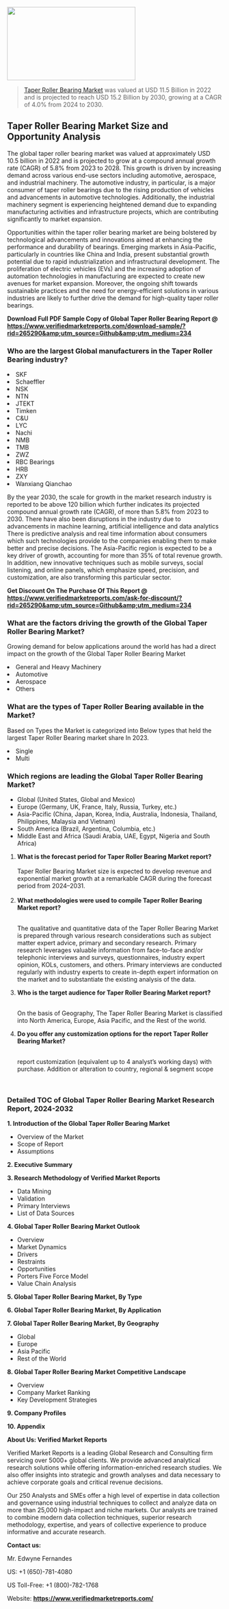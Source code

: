 
<img src="https://ffe5etoiles.com/wp-content/uploads/2024/12/MST1-300x171.png" alt="" width="300" height="171" class="alignnone size-medium wp-image-20088" /><blockquote><p><p><a href="https://www.verifiedmarketreports.com/download-sample/?rid=265290&utm_source=Github&utm_medium=234" target="_blank">Taper Roller Bearing Market</a> was valued at USD 11.5 Billion in 2022 and is projected to reach USD 15.2 Billion by 2030, growing at a CAGR of 4.0% from 2024 to 2030.</p></blockquote><p><h2>Taper Roller Bearing Market Size and Opportunity Analysis</h2> <p>The global taper roller bearing market was valued at approximately USD 10.5 billion in 2022 and is projected to grow at a compound annual growth rate (CAGR) of 5.8% from 2023 to 2028. This growth is driven by increasing demand across various end-use sectors including automotive, aerospace, and industrial machinery. The automotive industry, in particular, is a major consumer of taper roller bearings due to the rising production of vehicles and advancements in automotive technologies. Additionally, the industrial machinery segment is experiencing heightened demand due to expanding manufacturing activities and infrastructure projects, which are contributing significantly to market expansion.</p> <p>Opportunities within the taper roller bearing market are being bolstered by technological advancements and innovations aimed at enhancing the performance and durability of bearings. Emerging markets in Asia-Pacific, particularly in countries like China and India, present substantial growth potential due to rapid industrialization and infrastructural development. The proliferation of electric vehicles (EVs) and the increasing adoption of automation technologies in manufacturing are expected to create new avenues for market expansion. Moreover, the ongoing shift towards sustainable practices and the need for energy-efficient solutions in various industries are likely to further drive the demand for high-quality taper roller bearings.</p> </p><p class=""><strong>Download Full PDF Sample Copy of Global Taper Roller Bearing Report @ <a href="https://www.verifiedmarketreports.com/download-sample/?rid=265290&amp;utm_source=Github&amp;utm_medium=234" target="_blank">https://www.verifiedmarketreports.com/download-sample/?rid=265290&amp;utm_source=Github&amp;utm_medium=234</a></strong></p><h3 id="" class="">Who are the largest Global manufacturers in the Taper Roller Bearing industry?</h3><p><li>SKF</li><li> Schaeffler</li><li> NSK</li><li> NTN</li><li> JTEKT</li><li> Timken</li><li> C&U</li><li> LYC</li><li> Nachi</li><li> NMB</li><li> TMB</li><li> ZWZ</li><li> RBC Bearings</li><li> HRB</li><li> ZXY</li><li> Wanxiang Qianchao</li></p><div class=""><div class="" dir="" data-message-author-role="" data-message-id="" data-message-model-slug=""><div class=""><div class=""><div class=""><div class="" dir="" data-message-author-role="" data-message-id="" data-message-model-slug=""><div class=""><div class=""><p>By the year 2030, the scale for growth in the market research industry is reported to be above 120 billion which further indicates its projected compound annual growth rate (CAGR), of more than 5.8% from 2023 to 2030. There have also been disruptions in the industry due to advancements in machine learning, artificial intelligence and data analytics There is predictive analysis and real time information about consumers which such technologies provide to the companies enabling them to make better and precise decisions. The Asia-Pacific region is expected to be a key driver of growth, accounting for more than 35% of total revenue growth. In addition, new innovative techniques such as mobile surveys, social listening, and online panels, which emphasize speed, precision, and customization, are also transforming this particular sector.</p><p><strong>Get Discount On The Purchase Of This Report @&nbsp; <a href="https://www.verifiedmarketreports.com/ask-for-discount/?rid=265290&amp;utm_source=Github&amp;utm_medium=234" target="_blank">https://www.verifiedmarketreports.com/ask-for-discount/?rid=265290&amp;utm_source=Github&amp;utm_medium=234</a></strong></p></div></div></div></div></div></div></div></div><h3 id="" class="">What are the factors driving the growth of the Global Taper Roller Bearing Market?</h3><p id="" class="">Growing demand for below applications around the world has had a direct impact on the growth of the Global Taper Roller Bearing Market</p><p id="" class=""><li>General and Heavy Machinery</li><li> Automotive</li><li> Aerospace</li><li> Others</li></p><h3 id="" class="">What are the types of Taper Roller Bearing available in the Market?</h3><p id="" class="">Based on Types the Market is categorized into Below types that held the largest Taper Roller Bearing market share In 2023.</p><p id="" class=""><li>Single</li><li> Multi</li></p><h3 id="" class="">Which regions are leading the Global Taper Roller Bearing Market?</h3><ul><li>Global (United States, Global and Mexico)</li><li>Europe (Germany, UK, France, Italy, Russia, Turkey, etc.)</li><li>Asia-Pacific (China, Japan, Korea, India, Australia, Indonesia, Thailand, Philippines, Malaysia and Vietnam)</li><li>South America (Brazil, Argentina, Columbia, etc.)</li><li>Middle East and Africa (Saudi Arabia, UAE, Egypt, Nigeria and South Africa)</li></ul><p><ol><li><strong>What is the forecast period for Taper Roller Bearing Market report?<br /></strong><br /><span data-sheets-root="1" data-sheets-value="{&quot;1&quot;:2,&quot;2&quot;:&quot;XXXX size is expected to develop revenue and exponential market growth at a remarkable CAGR during the forecast period from 2024&ndash;2030.&quot;}" data-sheets-userformat="{&quot;2&quot;:12674,&quot;4&quot;:{&quot;1&quot;:2,&quot;2&quot;:16776960},&quot;10&quot;:2,&quot;11&quot;:0,&quot;15&quot;:&quot;Arial&quot;,&quot;16&quot;:12}">Taper Roller Bearing Market size is expected to develop revenue and exponential market growth at a remarkable CAGR during the forecast period from 2024&ndash;2031.</span><br /><br /></li><li><strong>What methodologies were used to compile Taper Roller Bearing Market report?<br /><br /></strong><p>The qualitative and quantitative data of the&nbsp;Taper Roller Bearing Market is prepared through various research considerations such as subject matter expert advice, primary and secondary research. Primary research leverages valuable information from face-to-face and/or telephonic interviews and surveys, questionnaires, industry expert opinion, KOLs, customers, and others. Primary interviews are conducted regularly with industry experts to create in-depth expert information on the market and to substantiate the existing analysis of the data.&nbsp;</p></li><li><strong>Who is the target audience for Taper Roller Bearing Market report?<br /><br /></strong><p>On the basis of Geography, The&nbsp;Taper Roller Bearing Market is classified into North America, Europe, Asia Pacific, and the Rest of the world.</p></li><li><strong>Do you offer any customization options for the report Taper Roller Bearing Market?<br /><br /></strong><p>report customization (equivalent up to 4 analyst&rsquo;s working days) with purchase. Addition or alteration to country, regional &amp; segment scope</p><p>&nbsp;</p></li></ol></p><h3 id="" class="">Detailed TOC of Global Taper Roller Bearing Market Research Report, 2024-2032</h3><p id="" class=""><strong>1. Introduction of the Global Taper Roller Bearing Market</strong></p><ul><li>Overview of the Market</li><li>Scope of Report</li><li>Assumptions</li></ul><p id="" class=""><strong>2. Executive Summary</strong></p><p id="" class=""><strong>3. Research Methodology of&nbsp;Verified Market Reports</strong></p><ul><li>Data Mining</li><li>Validation</li><li>Primary Interviews</li><li>List of Data Sources</li></ul><p id="" class=""><strong>4. Global Taper Roller Bearing Market Outlook</strong></p><ul><li>Overview</li><li>Market Dynamics</li><li>Drivers</li><li>Restraints</li><li>Opportunities</li><li>Porters Five Force Model</li><li>Value Chain Analysis</li></ul><p id="" class=""><strong>5. Global Taper Roller Bearing Market, By&nbsp;Type</strong></p><p id="" class=""><strong>6. Global Taper Roller Bearing Market, By Application</strong></p><p id="" class=""><strong>7. Global Taper Roller Bearing Market, By Geography</strong></p><ul><li>Global</li><li>Europe</li><li>Asia Pacific</li><li>Rest of the World</li></ul><p id="" class=""><strong>8. Global Taper Roller Bearing Market Competitive Landscape</strong></p><ul><li>Overview</li><li>Company Market Ranking</li><li>Key Development Strategies</li></ul><p id="" class=""><strong>9. Company Profiles</strong></p><p id="" class=""><strong>10. Appendix</strong></p><p id="" class=""><strong>About Us: Verified Market Reports</strong></p><p id="" class="">Verified Market Reports is a leading Global Research and Consulting firm servicing over 5000+ global clients. We provide advanced analytical research solutions while offering information-enriched research studies. We also offer insights into strategic and growth analyses and data necessary to achieve corporate goals and critical revenue decisions.</p><p id="" class="">Our 250 Analysts and SMEs offer a high level of expertise in data collection and governance using industrial techniques to collect and analyze data on more than 25,000 high-impact and niche markets. Our analysts are trained to combine modern data collection techniques, superior research methodology, expertise, and years of collective experience to produce informative and accurate research.</p><p id="" class=""><strong>Contact us:</strong></p><p id="" class="">Mr. Edwyne Fernandes</p><p id="" class="">US: +1 (650)-781-4080</p><p id="" class="">US Toll-Free: +1 (800)-782-1768</p><p id="" class="">Website: <a target="" data-test-app-aware-link=""><strong>https://www.verifiedmarketreports.com/</strong></a></p>
